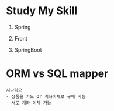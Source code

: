 # Study My Skill

1. Spring

2. Front

3. SpringBoot

# ORM vs SQL mapper

    시나리오
    - 상품을 카드 Or 계좌이체로 구매 가능
    - 서로 계좌 이체 가능
